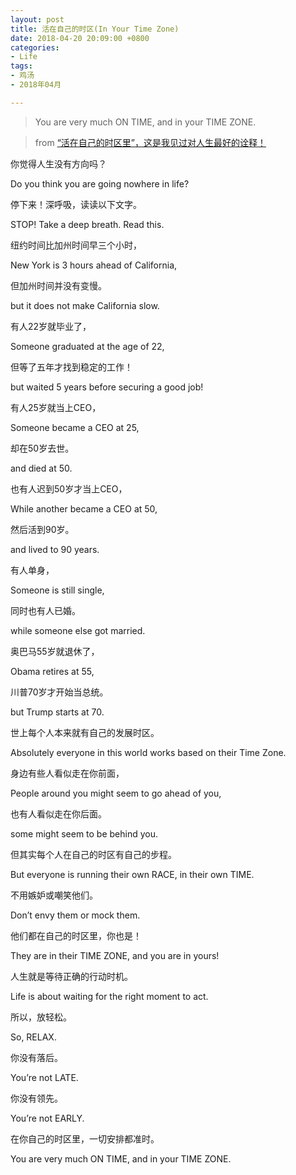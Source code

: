 ```yaml
---
layout: post
title: 活在自己的时区(In Your Time Zone)
date: 2018-04-20 20:09:00 +0800
categories:
- Life
tags:
- 鸡汤
- 2018年04月

---
```


<blockquote class="blockquote-center">
<p>You are very much ON TIME, and in your TIME ZONE.</p>
</blockquote>

> from [“活在自己的时区里”，这是我见过对人生最好的诠释！](http://www.nanoer.net/resource/sd/2017-05-31/779.html)

你觉得人生没有方向吗？

Do you think you are going nowhere in life?

停下来！深呼吸，读读以下文字。

STOP! Take a deep breath. Read this.

纽约时间比加州时间早三个小时，

New York is 3 hours ahead of California,

但加州时间并没有变慢。

but it does not make California slow.

有人22岁就毕业了，

Someone graduated at the age of 22,

但等了五年才找到稳定的工作！

but waited 5 years before securing a good job!

有人25岁就当上CEO，

Someone became a CEO at 25,

却在50岁去世。

and died at 50.

也有人迟到50岁才当上CEO，

While another became a CEO at 50,

然后活到90岁。

and lived to 90 years.

有人单身，

Someone is still single,

同时也有人已婚。

while someone else got married.

奥巴马55岁就退休了，

Obama retires at 55,

川普70岁才开始当总统。

but Trump starts at 70.

世上每个人本来就有自己的发展时区。

Absolutely everyone in this world works based on their Time Zone.

身边有些人看似走在你前面，

People around you might seem to go ahead of you,

也有人看似走在你后面。

some might seem to be behind you.

但其实每个人在自己的时区有自己的步程。

But everyone is running their own RACE, in their own TIME.

不用嫉妒或嘲笑他们。

Don’t envy them or mock them.

他们都在自己的时区里，你也是！

They are in their TIME ZONE, and you are in yours!

人生就是等待正确的行动时机。

Life is about waiting for the right moment to act.

所以，放轻松。

So, RELAX.

你没有落后。

You’re not LATE.

你没有领先。

You’re not EARLY.

在你自己的时区里，一切安排都准时。

You are very much ON TIME, and in your TIME ZONE.